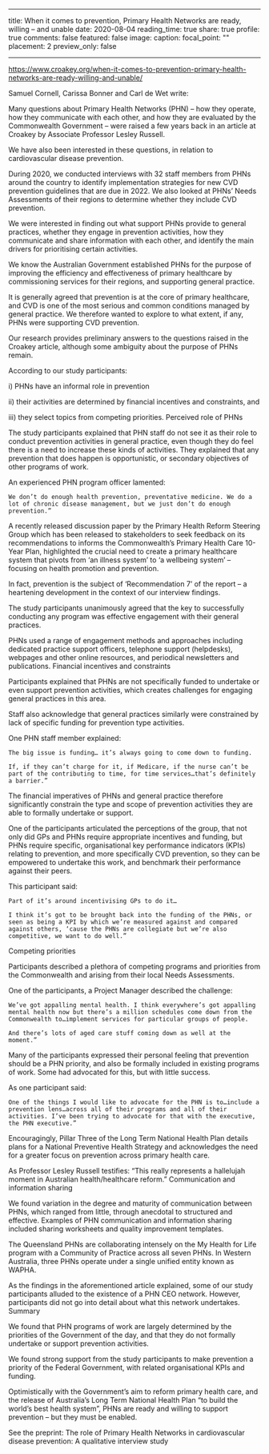 
---
title: When it comes to prevention, Primary Health Networks are ready, willing – and unable
date: 2020-08-04
reading_time: true 
share: true 
profile: true
comments: false
featured: false
image:
  caption: 
  focal_point: ""
  placement: 2
  preview_only: false


---

https://www.croakey.org/when-it-comes-to-prevention-primary-health-networks-are-ready-willing-and-unable/

Samuel Cornell, Carissa Bonner and Carl de Wet write:

Many questions about Primary Health Networks (PHN) – how they operate, how they communicate with each other, and how they are evaluated by the Commonwealth Government – were raised a few years back in an article at Croakey by Associate Professor Lesley Russell.

We have also been interested in these questions, in relation to cardiovascular disease prevention.

During 2020, we conducted interviews with 32 staff members from PHNs around the country to identify implementation strategies for new CVD prevention guidelines that are due in 2022. We also looked at PHNs’ Needs Assessments of their regions to determine whether they include CVD prevention.

We were interested in finding out what support PHNs provide to general practices, whether they engage in prevention activities, how they communicate and share information with each other, and identify the main drivers for prioritising certain activities.

We know the Australian Government established PHNs for the purpose of improving the efficiency and effectiveness of primary healthcare by commissioning services for their regions, and supporting general practice.

It is generally agreed that prevention is at the core of primary healthcare, and CVD is one of the most serious and common conditions managed by general practice. We therefore wanted to explore to what extent, if any, PHNs were supporting CVD prevention.

Our research provides preliminary answers to the questions raised in the Croakey article, although some ambiguity about the purpose of PHNs remain.

According to our study participants:

i) PHNs have an informal role in prevention

ii) their activities are determined by financial incentives and constraints, and

iii) they select topics from competing priorities. 
Perceived role of PHNs

The study participants explained that PHN staff do not see it as their role to conduct prevention activities in general practice, even though they do feel there is a need to increase these kinds of activities. They explained that any prevention that does happen is opportunistic, or secondary objectives of other programs of work.

An experienced PHN program officer lamented:

    We don’t do enough health prevention, preventative medicine. We do a lot of chronic disease management, but we just don’t do enough prevention.”

A recently released discussion paper by the Primary Health Reform Steering Group which has been released to stakeholders to seek feedback on its recommendations to informs the Commonwealth’s Primary Health Care 10-Year Plan, highlighted the crucial need to create a primary healthcare system that pivots from ‘an illness system’ to ‘a wellbeing system’ – focusing on health promotion and prevention.

In fact, prevention is the subject of ‘Recommendation 7’ of the report – a heartening development in the context of our interview findings.

The study participants unanimously agreed that the key to successfully conducting any program was effective engagement with their general practices.

PHNs used a range of engagement methods and approaches including dedicated practice support officers, telephone support (helpdesks), webpages and other online resources, and periodical newsletters and publications.
Financial incentives and constraints

Participants explained that PHNs are not specifically funded to undertake or even support prevention activities, which creates challenges for engaging general practices in this area.

Staff also acknowledge that general practices similarly were constrained by lack of specific funding for prevention type activities.

One PHN staff member explained:

    The big issue is funding… it’s always going to come down to funding.

    If, if they can’t charge for it, if Medicare, if the nurse can’t be part of the contributing to time, for time services…that’s definitely a barrier.”

The financial imperatives of PHNs and general practice therefore significantly constrain the type and scope of prevention activities they are able to formally undertake or support.

One of the participants articulated the perceptions of the group, that not only did GPs and PHNs require appropriate incentives and funding, but PHNs require specific, organisational key performance indicators (KPIs) relating to prevention, and more specifically CVD prevention, so they can be empowered to undertake this work, and benchmark their performance against their peers.

This participant said:

    Part of it’s around incentivising GPs to do it…

    I think it’s got to be brought back into the funding of the PHNs, or seen as being a KPI by which we’re measured against and compared against others, ‘cause the PHNs are collegiate but we’re also competitive, we want to do well.”

Competing priorities

Participants described a plethora of competing programs and priorities from the Commonwealth and arising from their local Needs Assessments.

One of the participants, a Project Manager described the challenge:

    We’ve got appalling mental health. I think everywhere’s got appalling mental health now but there’s a million schedules come down from the Commonwealth to…implement services for particular groups of people.

    And there’s lots of aged care stuff coming down as well at the moment.”

Many of the participants expressed their personal feeling that prevention should be a PHN priority, and also be formally included in existing programs of work. Some had advocated for this, but with little success.

As one participant said:

    One of the things I would like to advocate for the PHN is to…include a prevention lens…across all of their programs and all of their activities. I’ve been trying to advocate for that with the executive, the PHN executive.”

Encouragingly, Pillar Three of the Long Term National Health Plan details plans for a National Preventive Health Strategy and acknowledges the need for a greater focus on prevention across primary health care.

As Professor Lesley Russell testifies: “This really represents a hallelujah moment in Australian health/healthcare reform.”
Communication and information sharing

We found variation in the degree and maturity of communication between PHNs, which ranged from little, through anecdotal to structured and effective. Examples of PHN communication and information sharing included sharing worksheets and quality improvement templates.

The Queensland PHNs are collaborating intensely on the My Health for Life program with a Community of Practice across all seven PHNs. In Western Australia, three PHNs operate under a single unified entity known as WAPHA.

As the findings in the aforementioned article explained, some of our study participants alluded to the existence of a PHN CEO network. However, participants did not go into detail about what this network undertakes.
Summary

We found that PHN programs of work are largely determined by the priorities of the Government of the day, and that they do not formally undertake or support prevention activities.

We found strong support from the study participants to make prevention a priority of the Federal Government, with related organisational KPIs and funding.

Optimistically with the Government’s aim to reform primary health care, and the release of Australia’s Long Term National Health Plan “to build the world’s best health system”, PHNs are ready and willing to support prevention – but they must be enabled.

See the preprint: The role of Primary Health Networks in cardiovascular disease prevention: A qualitative interview study
